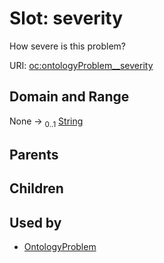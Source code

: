 
# Slot: severity


How severe is this problem?

URI: [oc:ontologyProblem__severity](http://w3id.org/ontogpt/ontology-class-templateontologyProblem__severity)


## Domain and Range

None &#8594;  <sub>0..1</sub> [String](types/String.md)

## Parents


## Children


## Used by

 * [OntologyProblem](OntologyProblem.md)
